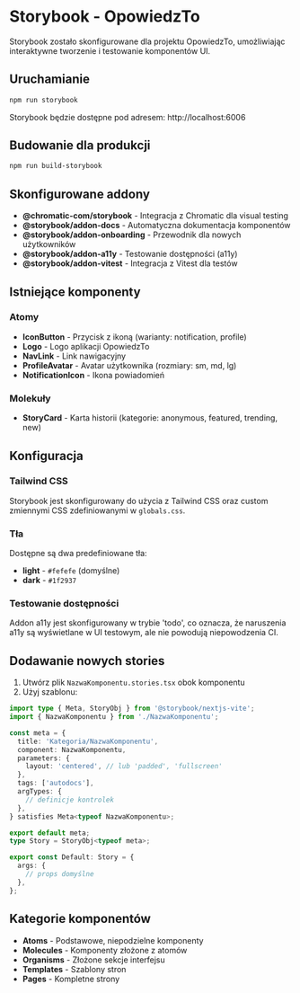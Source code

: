 # Storybook - OpowiedzTo

Storybook zostało skonfigurowane dla projektu OpowiedzTo, umożliwiając interaktywne tworzenie i testowanie komponentów UI.

## Uruchamianie

```bash
npm run storybook
```

Storybook będzie dostępne pod adresem: http://localhost:6006

## Budowanie dla produkcji

```bash
npm run build-storybook
```

## Skonfigurowane addony

- **@chromatic-com/storybook** - Integracja z Chromatic dla visual testing
- **@storybook/addon-docs** - Automatyczna dokumentacja komponentów
- **@storybook/addon-onboarding** - Przewodnik dla nowych użytkowników
- **@storybook/addon-a11y** - Testowanie dostępności (a11y)
- **@storybook/addon-vitest** - Integracja z Vitest dla testów

## Istniejące komponenty

### Atomy

- **IconButton** - Przycisk z ikoną (warianty: notification, profile)
- **Logo** - Logo aplikacji OpowiedzTo
- **NavLink** - Link nawigacyjny
- **ProfileAvatar** - Avatar użytkownika (rozmiary: sm, md, lg)
- **NotificationIcon** - Ikona powiadomień

### Molekuły

- **StoryCard** - Karta historii (kategorie: anonymous, featured, trending, new)

## Konfiguracja

### Tailwind CSS

Storybook jest skonfigurowany do użycia z Tailwind CSS oraz custom zmiennymi CSS zdefiniowanymi w `globals.css`.

### Tła

Dostępne są dwa predefiniowane tła:

- **light** - `#fefefe` (domyślne)
- **dark** - `#1f2937`

### Testowanie dostępności

Addon a11y jest skonfigurowany w trybie 'todo', co oznacza, że naruszenia a11y są wyświetlane w UI testowym, ale nie powodują niepowodzenia CI.

## Dodawanie nowych stories

1. Utwórz plik `NazwaKomponentu.stories.tsx` obok komponentu
2. Użyj szablonu:

```typescript
import type { Meta, StoryObj } from '@storybook/nextjs-vite';
import { NazwaKomponentu } from './NazwaKomponentu';

const meta = {
  title: 'Kategoria/NazwaKomponentu',
  component: NazwaKomponentu,
  parameters: {
    layout: 'centered', // lub 'padded', 'fullscreen'
  },
  tags: ['autodocs'],
  argTypes: {
    // definicje kontrolek
  },
} satisfies Meta<typeof NazwaKomponentu>;

export default meta;
type Story = StoryObj<typeof meta>;

export const Default: Story = {
  args: {
    // props domyślne
  },
};
```

## Kategorie komponentów

- **Atoms** - Podstawowe, niepodzielne komponenty
- **Molecules** - Komponenty złożone z atomów
- **Organisms** - Złożone sekcje interfejsu
- **Templates** - Szablony stron
- **Pages** - Kompletne strony
